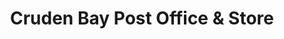 ---
title: "Cruden Bay Post Office & Store"
url: /peterhead/cruden-bay-post-office-und-store/
shop: Lebensmittel
---